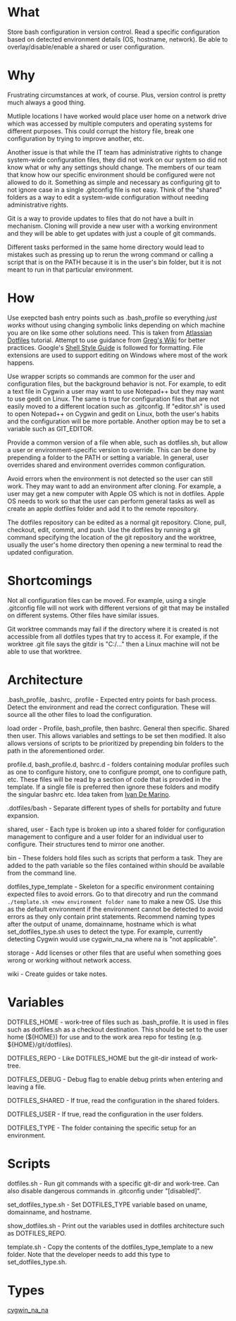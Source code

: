 # What

Store bash configuration in version control. Read a specific configuration based on detected environment details (OS, hostname, network). Be able to overlay/disable/enable a shared or user configuration.

# Why

Frustrating circumstances at work, of course. Plus, version control is pretty much always a good thing.

Mutliple locations I have worked would place user home on a network drive which was accessed by multiple computers and operating systems for different purposes. This could corrupt the history file, break one configuration by trying to improve another, etc.

Another issue is that while the IT team has administrative rights to change system-wide configuration files, they did not work on our system so did not know what or why any settings should change. The members of our team that know how our specific environment should be configured were not allowed to do it. Something as simple and necessary as configuring git to not ignore case in a single .gitconfig file is not easy. Think of the "shared" folders as a way to edit a system-wide configuration without needing administrative rights.

Git is a way to provide updates to files that do not have a built in mechanism. Cloning will provide a new user with a working environment and they will be able to get updates with just a couple of git commands.

Different tasks performed in the same home directory would lead to mistakes such as pressing up to rerun the wrong command or calling a script that is on the PATH because it is in the user's bin folder, but it is not meant to run in that particular environment.

# How

Use exepcted bash entry points such as .bash_profile so everything _just works_ without using changing symbolic links depending on which machine you are on like some other solutions need. This is taken from [Atlassian Dotfiles](https://www.atlassian.com/git/tutorials/dotfiles) tutorial. Attempt to use guidance from [Greg's Wiki](https://mywiki.wooledge.org/) for better practices. Google's [Shell Style Guide](https://google.github.io/styleguide/shellguide.html) is followed for formatting. File extensions are used to support editing on Windows where most of the work happens. 

Use wrapper scripts so commands are common for the user and configuration files, but the background behavior is not. For example, to edit a text file in Cygwin a user may want to use Notepad++ but they may want to use gedit on Linux. The same is true for configuration files that are not easily moved to a different location such as .gitconfig. If "editor.sh" is used to open Notepad++ on Cygwin and gedit on Linux, both the user's habits and the configuration will be more portable. Another option may be to set a variable such as GIT_EDITOR.

Provide a common version of a file when able, such as dotfiles.sh, but allow a user or environment-specific version to override. This can be done by prepending a folder to the PATH or setting a variable. In general, user overrides shared and environment overrides common configuration.

Avoid errors when the environment is not detected so the user can still work. They may want to add an environment after cloning. For example, a user may get a new computer with Apple OS which is not in dotfiles. Apple OS needs to work so that the user can perform general tasks as well as create an apple dotfiles folder and add it to the remote repository.

The dotfiles repository can be edited as a normal git repository. Clone, pull, checkout, edit, commit, and push. Use the dotfiles by running a git command specifying the location of the git repository and the worktree, usually the user's home directory then opening a new terminal to read the updated configuration.

# Shortcomings

Not all configuration files can be moved. For example, using a single .gitconfig file will not work with different versions of git that may be installed on different systems. Other files have similar issues.

Git worktree commands may fail if the directory where it is created is not accessible from all dotfiles types that try to access it. For example, if the worktree .git file says the gitdir is "C:/..." then a Linux machine will not be able to use that worktree.

# Architecture

.bash_profile, .bashrc, .profile - Expected entry points for bash process. Detect the environment and read the correct configuration. These will source all the other files to load the configuration.

load order - Profile, bash_profile, then bashrc. General then specific. Shared then user. This allows variables and settings to be set then modified. It also allows versions of scripts to be prioritized by prepending bin folders to the path in the aforementioned order.

profile.d, bash_profile.d, bashrc.d - folders containing modular profiles such as one to configure history, one to configure prompt, one to configure path, etc. These files will be read by a section of code that is provded in the template. If a single file is preferred then ignore these folders and modify the singular bashrc etc. Idea taken from [Ivan De Marino](https://github.com/detro/.bashrc.d).

.dotfiles/bash - Separate different types of shells for portabilty and future expansion.

shared, user - Each type is broken up into a shared folder for configuration management to configure and a user folder for an individual user to configure. Their structures tend to mirror one another.

bin - These folders hold files such as scripts that perform a task. They are added to the path variable so the files contained within should be available from the command line.

dotfiles_type_template - Skeleton for a specific environment containing expected files to avoid errors. Go to that direcotry and run the command `./template.sh <new environment folder name` to make a new OS. Use this as the default environment if the environment cannot be detected to avoid errors as they only contain print statements. Recommend naming types after the output of uname, domainname, hostname which is what set_dotfiles_type.sh uses to detect the type. For example, currently detecting Cygwin would use cygwin_na_na where na is "not applicable".

storage - Add licenses or other files that are useful when something goes wrong or working without network access.

wiki - Create guides or take notes.

# Variables 

DOTFILES_HOME - work-tree of files such as .bash_profile. It is used in files such as dotfiles.sh as a checkout destination. This should be set to the user home (${HOME}) for use and to the work area repo for testing (e.g. ${HOME}/git/dotfiles).

DOTFILES_REPO - Like DOTFILES_HOME but the git-dir instead of work-tree.

DOTFILES_DEBUG - Debug flag to enable debug prints when entering and leaving a file.

DOTFILES_SHARED - If true, read the configuration in the shared folders.

DOTFILES_USER - If true, read the configuration in the user folders.

DOTFILES_TYPE - The folder containing the specific setup for an environment.

# Scripts

dotfiles.sh - Run git commands with a specific git-dir and work-tree. Can also disable dangerous commands in .gitconfig under "[disabled]".

set_dotfiles_type.sh - Set DOTFILES_TYPE variable based on uname, domainname, and hostname.

show_dotfiles.sh - Print out the variables used in dotfiles architecture such as DOTFILES_REPO.

template.sh - Copy the contents of the dotfiles_type_template to a new folder. Note that the developer needs to add this type to set_dotfiles_type.sh.

# Types

[cygwin_na_na](cygwin_na_na.md)
